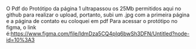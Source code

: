 O Pdf do Protótipo da página 1 ultrapassou os 25Mb permitidos aqui no github para realizar o upload, portanto, subi um .jpg com a primeira página e a página de contato eu coloquei em pdf
Para acessar o protótipo no figma, o link é:https://www.figma.com/file/IdmDza5CQ4pIq6bwSh3DFN/Untitled?node-id=10%3A3
